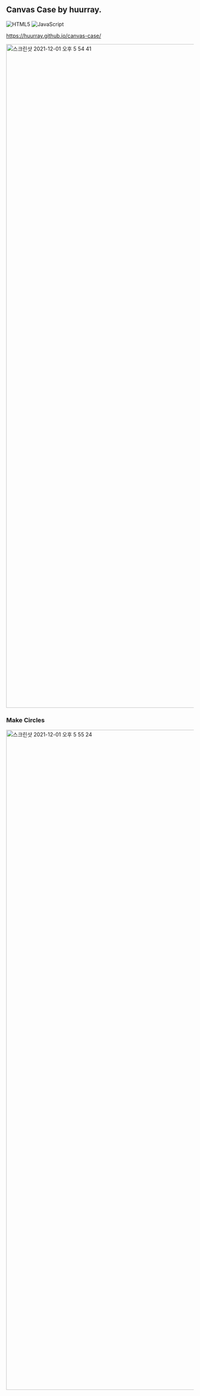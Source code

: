 ## Canvas Case by huurray.

![HTML5](https://img.shields.io/badge/html5-%23E34F26.svg?style=for-the-badge&logo=html5&logoColor=white)
![JavaScript](https://img.shields.io/badge/javascript-%23323330.svg?style=for-the-badge&logo=javascript&logoColor=%23F7DF1E)

https://huurray.github.io/canvas-case/

<img width="1784" alt="스크린샷 2021-12-01 오후 5 54 41" src="https://user-images.githubusercontent.com/41982439/144202709-abc683da-9495-44c8-a216-b043589e706e.png">

### Make Circles
<img width="1774" alt="스크린샷 2021-12-01 오후 5 55 24" src="https://user-images.githubusercontent.com/41982439/144202773-09f3a053-810a-4987-ad28-9c51dee88cf1.png">
